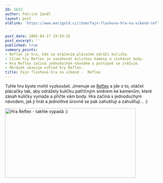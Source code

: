 ```yaml
---
ID: 1615
author: Patrick Zandl
layout: post
oldlink: 'https://www.marigold.cz/item/fajn-flashova-hra-na-vikend-reflex

  '
post_date: 2005-04-17 19:59:25
post_excerpt: ''
published: true
summary_points:
- Reflex je hra, kde se otáčením plácaček odráží kulička.
- Cílem hry Reflex je zasahovat kuličkou kameny a získávat body.
- Hra Reflex začíná jednoduchým návodem a postupně se ztěžuje.
- Obrázek ukazuje vzhled hry Reflex.
title: Fajn flashová hra na víkend -  Reflex
---
```


<p>Tuhle hru  byste mohli vyzkoušet. Jmenuje se <a href="http://oos.moxiecode.com/examples/reflex/">Reflex</a> a jde o to, otáčet plácačky tak, aby odrážely kuličku patřičným směrem ke kamenům, které zásah kuličky vymaže a přičte vám body. Hra začíná s jednoduchým návodem, jak ji hrát a jednotlivé úrovně se pak zahušťují a zahušťují... :)
</p>

<img src="/wp-content/uploads/20050417-reflex.png" alt="Hra Reflex - takhle vypadá :)" width="430" height="230" />
</p>
